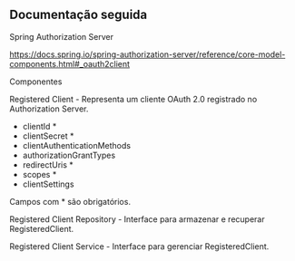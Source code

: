 ## Documentação seguida

Spring Authorization Server

https://docs.spring.io/spring-authorization-server/reference/core-model-components.html#_oauth2client

Componentes

Registered Client - Representa um cliente OAuth 2.0 registrado no Authorization Server.
- clientId *
- clientSecret *
- clientAuthenticationMethods
- authorizationGrantTypes
- redirectUris *
- scopes *
- clientSettings

Campos com * são obrigatórios.

Registered Client Repository - Interface para armazenar e recuperar RegisteredClient.

Registered Client Service - Interface para gerenciar RegisteredClient.
